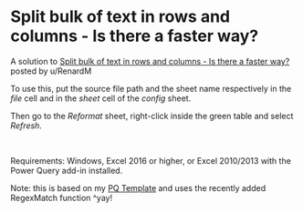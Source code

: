 # Split bulk of text in rows and columns - Is there a faster way?

A solution to [Split bulk of text in rows and columns - Is there a faster way?](https://www.reddit.com/r/excel/comments/f9ej2n/split_bulk_of_text_in_rows_and_columns_is_there_a/) posted by u/RenardM

To use this, put the source file path and the sheet name respectively in the *file* cell and in the *sheet* cell of the *config* sheet. 

Then go to the *Reformat* sheet, right-click inside the green table and select *Refresh*.

&nbsp;

Requirements: Windows, Excel 2016 or higher, or Excel 2010/2013 with the Power Query add-in installed.

Note: this is based on my [PQ Template](https://github.com/tirlibibi17/excel-pq/tree/master/PQ%20Template) and uses the recently added RegexMatch function ^yay!